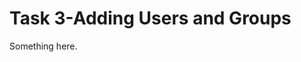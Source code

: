 [title]: # (Task 3-Adding Users and Groups)
[tags]: # (XXX)
[priority]: # (1317)
# Task 3-Adding Users and Groups
Something here.
